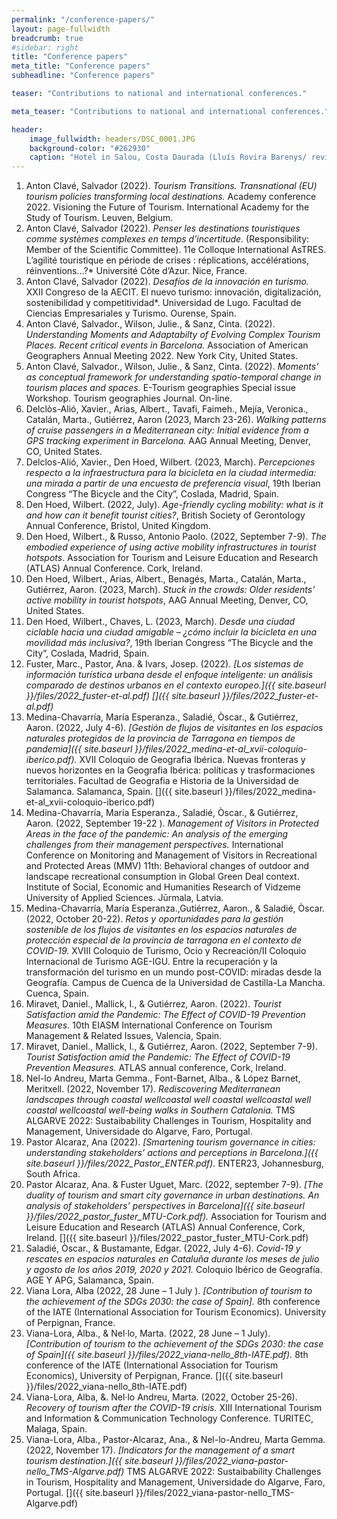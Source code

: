 ```yaml
---
permalink: "/conference-papers/"
layout: page-fullwidth
breadcrumb: true
#sidebar: right
title: "Conference papers"
meta_title: "Conference papers"
subheadline: "Conference papers"

teaser: "Contributions to national and international conferences." 

meta_teaser: "Contributions to national and international conferences."

header:
    image_fullwidth: headers/DSC_0001.JPG
    background-color: "#262930"
    caption: "Hotel in Salou, Costa Daurada (Lluís Rovira Barenys/ revistacambrils.cat)"
---
```


1. Anton Clavé, Salvador (2022). *Tourism Transitions. Transnational (EU) tourism policies transforming local destinations.* Academy conference 2022. Visioning the Future of Tourism. International Academy for the Study of Tourism. Leuven, Belgium.
3. Anton Clavé, Salvador (2022). *Penser les destinations touristiques comme systèmes complexes en temps d’incertitude*. (Responsibility: Member of the Scientific Committee). 11e Colloque International AsTRES. L’agilité touristique en période de crises : réplications, accélérations, réinventions...?* Université Côte d’Azur. Nice, France.
4. Anton Clavé, Salvador (2022). *Desafíos de la innovación en turismo.* XXII Congreso de la AECIT. El nuevo turismo: innovación, digitalización, sostenibilidad y competitividad*. Universidad de Lugo. Facultad de Ciencias Empresariales y Turismo. Ourense, Spain. 
1. Anton Clavé, Salvador., Wilson, Julie., & Sanz, Cinta. (2022). *Understanding Moments and Adaptabilty of Evolving Complex Tourism Places. Recent critical events in Barcelona.* Association of American Geographers Annual Meeting 2022. New York City, United States. 
2. Anton Clavé, Salvador., Wilson, Julie., & Sanz, Cinta. (2022). *Moments’ as conceptual framework for understanding spatio-temporal change in tourism places and spaces.* E-Tourism geographies Special issue Workshop. Tourism geographies Journal. On-line.
4. Delclòs-Alió, Xavier., Arias, Albert., Tavafi, Faimeh., Mejía, Veronica., Catalán, Marta., Gutiérrez, Aaron (2023, March 23-26). *Walking patterns of cruise passengers in a Mediterranean city: Initial evidence from a GPS tracking experiment in Barcelona.* AAG Annual Meeting, Denver, CO, United States.
5. Delclos-Alió, Xavier., Den Hoed, Wilbert. (2023, March). *Percepciones respecto a la infraestructura para la bicicleta en la ciudad intermedia: una mirada a partir de una encuesta de preferencia visual*, 19th Iberian Congress “The Bicycle and the City”, Coslada, Madrid, Spain.
3. Den Hoed, Wilbert. (2022, July). *Age-friendly cycling mobility: what is it and how can it benefit tourist cities?*, British Society of Gerontology Annual Conference, Bristol, United Kingdom.
6. Den Hoed, Wilbert., & Russo, Antonio Paolo. (2022, September 7-9). *The embodied experience of using active mobility infrastructures in tourist hotspots*. Association for Tourism and Leisure Education and Research (ATLAS) Annual Conference. Cork, Ireland.
7. Den Hoed, Wilbert., Arias, Albert., Benagés, Marta., Catalán, Marta., Gutiérrez, Aaron. (2023, March). *Stuck in the crowds: Older residents’ active mobility in tourist hotspots*, AAG Annual Meeting, Denver, CO, United States.
8. Den Hoed, Wilbert., Chaves, L. (2023, March). *Desde una ciudad ciclable hacia una ciudad amigable – ¿cómo incluir la bicicleta en una movilidad más inclusiva?*, 19th Iberian Congress “The Bicycle and the City”, Coslada, Madrid, Spain.
9. Fuster, Marc., Pastor, Ana. & Ivars, Josep. (2022). *[Los sistemas de información turística urbana desde el enfoque inteligente: un análisis comparado de destinos urbanos en el contexto europeo.]({{ site.baseurl }}/files/2022_fuster-et-al.pdf) [<cite class='fa-solid fa-lg fa-file-pdf'></cite>]({{ site.baseurl }}/files/2022_fuster-et-al.pdf)*
10. Medina-Chavarría, María Esperanza., Saladié, Òscar., & Gutiérrez, Aaron. (2022, July 4-6). *[Gestión de flujos de visitantes en los espacios naturales protegidos de la provincia de Tarragona en tiempos de pandemia]({{ site.baseurl }}/files/2022_medina-et-al_xvii-coloquio-iberico.pdf).* XVII Coloquio de Geografia Ibérica. Nuevas fronteras y nuevos horizontes en la Geografia Ibérica: políticas y trasformaciones territoriales. Facultad de Geografia e Historia de la Universidad de Salamanca. Salamanca, Spain. [<cite class='fa-solid fa-lg fa-file-pdf'></cite>]({{ site.baseurl }}/files/2022_medina-et-al_xvii-coloquio-iberico.pdf)
11. Medina-Chavarría, María Esperanza., Saladié, Òscar., & Gutiérrez, Aaron. (2022, September 19-22 ). *Management of Visitors in Protected Areas in the face of the pandemic: An analysis of the emerging challenges from their management perspectives.* International Conference on Monitoring and Management of Visitors in Recreational and Protected Areas (MMV) 11th: Behavioral changes of outdoor and landscape recreational consumption in Global Green Deal context. Institute of Social, Economic and Humanities Research of Vidzeme University of Applied Sciences. Jūrmala, Latvia.
12. Medina-Chavarría, María Esperanza.,Gutiérrez, Aaron., & Saladié, Òscar. (2022, October 20-22). *Retos y oportunidades para la gestión sostenible de los flujos de visitantes en los espacios naturales de protección especial de la provincia de tarragona en el contexto de COVID-19.* XVIII Coloquio de Turismo, Ocio y Recreación/II Coloquio Internacional de Turismo AGE-IGU. Entre la recuperación y la transformación del turismo en un mundo post-COVID: miradas desde la Geografía. Campus de Cuenca de la Universidad de Castilla-La Mancha. Cuenca, Spain.
13. Miravet, Daniel., Mallick, I., & Gutiérrez, Aaron. (2022). *Tourist Satisfaction amid the Pandemic: The Effect of COVID-19 Prevention Measures.* 10th EIASM International Conference on Tourism Management & Related Issues, Valencia, Spain.
14. Miravet, Daniel., Mallick, I., & Gutiérrez, Aaron. (2022, September 7-9). *Tourist Satisfaction amid the Pandemic: The Effect of COVID-19 Prevention Measures.* ATLAS annual conference, Cork, Ireland. 
15. Nel-lo Andreu, Marta Gemma., Font-Barnet, Alba., & López Barnet, Meritxell. (2022, November 17). *Rediscovering Mediterranean landscapes through coastal wellcoastal well coastal wellcoastal well coastal wellcoastal well-being walks in Southern Catalonia.* TMS ALGARVE 2022: Sustaibability Challenges in Tourism, Hospitality and Management, Universidade do Algarve, Faro, Portugal.
16. Pastor Alcaraz, Ana (2022). *[Smartening tourism governance in cities: understanding stakeholders’ actions and perceptions in Barcelona.]({{ site.baseurl }}/files/2022_Pastor_ENTER.pdf).* ENTER23, Johannesburg, South Africa.
17. Pastor Alcaraz, Ana. & Fuster Uguet, Marc. (2022, september 7-9). *[The duality of tourism and smart city governance in urban destinations. An analysis of stakeholders’ perspectives in Barcelona]({{ site.baseurl }}/files/2022_pastor_fuster_MTU-Cork.pdf).* Association for Tourism and Leisure Education and Research (ATLAS) Annual Conference, Cork, Ireland. [<cite class='fa-solid fa-lg fa-file-pdf'></cite>]({{ site.baseurl }}/files/2022_pastor_fuster_MTU-Cork.pdf)
18. Saladié, Òscar., & Bustamante, Edgar. (2022, July 4-6). *Covid-19 y rescates en espacios naturales en Cataluña durante los meses de julio y agosto de los años 2019, 2020 y 2021.* Coloquio Ibérico de Geografía. AGE Y APG, Salamanca, Spain.
19. Viana Lora, Alba (2022, 28 June – 1 July ). *[Contribution of tourism to the achievement of the SDGs 2030: the case of Spain].* 8th conference of the IATE (International Association for Tourism Economics). University of Perpignan, France.
20. Viana-Lora, Alba., & Nel·lo, Marta. (2022, 28 June – 1 July). *[Contribution of tourism to the achievement of the SDGs 2030: the case of Spain]({{ site.baseurl }}/files/2022_viana-nello_8th-IATE.pdf).* 8th conference of the IATE (International Association for Tourism Economics), University of Perpignan, France. [<cite class='fa-solid fa-lg fa-file-pdf'></cite>]({{ site.baseurl }}/files/2022_viana-nello_8th-IATE.pdf)
21. Viana-Lora, Alba, &. Nel·lo Andreu, Marta. (2022, October 25-26). *Recovery of tourism after the COVID-19 crisis.* XIII International Tourism and Information & Communication Technology Conference. TURITEC, Malaga, Spain.
22. Viana-Lora, Alba., Pastor-Alcaraz, Ana., & Nel-lo-Andreu, Marta Gemma. (2022, November 17). *[Indicators for the management of a smart tourism destination.]({{ site.baseurl }}/files/2022_viana-pastor-nello_TMS-Algarve.pdf)* TMS ALGARVE 2022: Sustaibability Challenges in Tourism, Hospitality and Management, Universidade do Algarve, Faro, Portugal. [<cite class='fa-solid fa-lg fa-file-pdf'></cite>]({{ site.baseurl }}/files/2022_viana-pastor-nello_TMS-Algarve.pdf)


